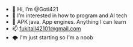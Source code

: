 - 👋 Hi, I’m @Goti421
- 👀 I’m interested in how to program and AI tech
- 💞️  APK java. App engines. Anything I can learn 
- 📫  fukitall42101@gmail.com
- 🌩️ I'm just starting so I'm a noob
<!---
Goti421/Goti421 
-so if anyone wants to teach me ,please do

